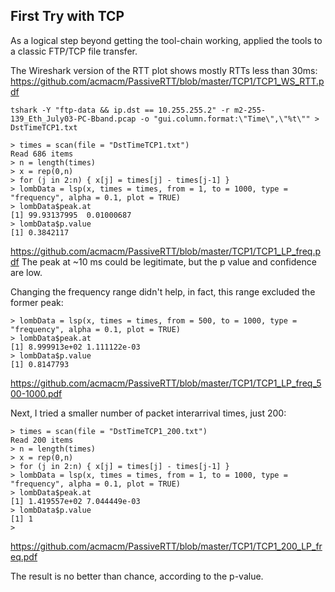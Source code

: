 ## First Try with TCP

As a logical step beyond getting the tool-chain working, 
applied the tools to a classic FTP/TCP file transfer.

The Wireshark version of the RTT plot shows mostly 
RTTs less than 30ms:
https://github.com/acmacm/PassiveRTT/blob/master/TCP1/TCP1_WS_RTT.pdf

```
tshark -Y "ftp-data && ip.dst == 10.255.255.2" -r m2-255-139_Eth_July03-PC-Bband.pcap -o "gui.column.format:\"Time\",\"%t\"" > DstTimeTCP1.txt

> times = scan(file = "DstTimeTCP1.txt")
Read 686 items
> n = length(times)
> x = rep(0,n)
> for (j in 2:n) { x[j] = times[j] - times[j-1] }
> lombData = lsp(x, times = times, from = 1, to = 1000, type = "frequency", alpha = 0.1, plot = TRUE)
> lombData$peak.at
[1] 99.93137995  0.01000687
> lombData$p.value
[1] 0.3842117
```
https://github.com/acmacm/PassiveRTT/blob/master/TCP1/TCP1_LP_freq.pdf
The peak at ~10 ms could be legitimate, but the p value and 
confidence are low.

Changing the frequency range didn't help, in fact, this range excluded the former peak:
```
> lombData = lsp(x, times = times, from = 500, to = 1000, type = "frequency", alpha = 0.1, plot = TRUE)
> lombData$peak.at
[1] 8.999913e+02 1.111122e-03
> lombData$p.value
[1] 0.8147793
```
https://github.com/acmacm/PassiveRTT/blob/master/TCP1/TCP1_LP_freq_500-1000.pdf

Next, I tried a smaller number of packet interarrival times, just 200:
```
> times = scan(file = "DstTimeTCP1_200.txt")
Read 200 items
> n = length(times)
> x = rep(0,n)
> for (j in 2:n) { x[j] = times[j] - times[j-1] }
> lombData = lsp(x, times = times, from = 1, to = 1000, type = "frequency", alpha = 0.1, plot = TRUE)
> lombData$peak.at
[1] 1.419557e+02 7.044449e-03
> lombData$p.value
[1] 1
> 
```
https://github.com/acmacm/PassiveRTT/blob/master/TCP1/TCP1_200_LP_freq.pdf

The result is no better than chance, according to the p-value.
